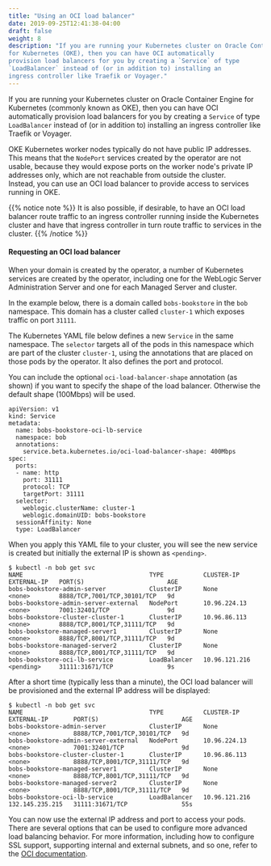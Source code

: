 ```yaml
---
title: "Using an OCI load balancer"
date: 2019-09-25T12:41:38-04:00
draft: false
weight: 8
description: "If you are running your Kubernetes cluster on Oracle Container Engine
for Kubernetes (OKE), then you can have OCI automatically
provision load balancers for you by creating a `Service` of type
`LoadBalancer` instead of (or in addition to) installing an
ingress controller like Traefik or Voyager."
---
```


If you are running your Kubernetes cluster on Oracle Container Engine
for Kubernetes (commonly known as OKE), then you can have OCI automatically
provision load balancers for you by creating a `Service` of type
`LoadBalancer` instead of (or in addition to) installing an
ingress controller like Traefik or Voyager.

OKE Kubernetes worker nodes typically do not have public IP addresses.
This means that the `NodePort` services created by the operator are
not usable, because they would expose ports on the worker node's private
IP addresses only, which are not reachable from outside the cluster.  
Instead, you can use an OCI load balancer to provide access
to services running in OKE.

{{% notice note %}}
It is also possible, if desirable, to have an OCI load balancer route
traffic to an ingress controller running inside the Kubernetes cluster
and have that ingress controller in turn route traffic to services in the
cluster.
{{% /notice %}}


#### Requesting an OCI load balancer

When your domain is created by the operator, a number of Kubernetes
services are created by the operator, including one for the WebLogic Server
Administration Server and one for each Managed Server and cluster.

In the example below, there is a domain called `bobs-bookstore` in the
`bob` namespace.  This domain has a cluster called `cluster-1` which
exposes traffic on port `31111`.

The Kubernetes YAML file below defines a new `Service` in the same
namespace.  The `selector` targets all of the pods in this namespace
which are part of the cluster `cluster-1`, using the annotations that
are placed on those pods by the operator.  It also defines the port and
protocol.

You can include the optional `oci-load-balancer-shape` annotation (as
shown) if you want to specify the shape of the load balancer.  Otherwise
the default shape (100Mbps) will be used.

```
apiVersion: v1
kind: Service
metadata:
  name: bobs-bookstore-oci-lb-service
  namespace: bob
  annotations:
    service.beta.kubernetes.io/oci-load-balancer-shape: 400Mbps
spec:
  ports:
  - name: http
    port: 31111
    protocol: TCP
    targetPort: 31111
  selector:
    weblogic.clusterName: cluster-1
    weblogic.domainUID: bobs-bookstore
  sessionAffinity: None
  type: LoadBalancer
```

When you apply this YAML file to your cluster, you will see the new service is created
but initially the external IP is shown as `<pending>`.  

```
$ kubectl -n bob get svc
NAME                                   TYPE           CLUSTER-IP      EXTERNAL-IP   PORT(S)                       AGE
bobs-bookstore-admin-server            ClusterIP      None            <none>        8888/TCP,7001/TCP,30101/TCP   9d
bobs-bookstore-admin-server-external   NodePort       10.96.224.13    <none>        7001:32401/TCP                9d
bobs-bookstore-cluster-cluster-1       ClusterIP      10.96.86.113    <none>        8888/TCP,8001/TCP,31111/TCP   9d
bobs-bookstore-managed-server1         ClusterIP      None            <none>        8888/TCP,8001/TCP,31111/TCP   9d
bobs-bookstore-managed-server2         ClusterIP      None            <none>        8888/TCP,8001/TCP,31111/TCP   9d
bobs-bookstore-oci-lb-service          LoadBalancer   10.96.121.216   <pending>     31111:31671/TCP               9s
```

After a short time (typically less than a minute), the OCI load balancer will be provisioned and the
external IP address will be displayed:

```
$ kubectl -n bob get svc
NAME                                   TYPE           CLUSTER-IP      EXTERNAL-IP       PORT(S)                       AGE
bobs-bookstore-admin-server            ClusterIP      None            <none>            8888/TCP,7001/TCP,30101/TCP   9d
bobs-bookstore-admin-server-external   NodePort       10.96.224.13    <none>            7001:32401/TCP                9d
bobs-bookstore-cluster-cluster-1       ClusterIP      10.96.86.113    <none>            8888/TCP,8001/TCP,31111/TCP   9d
bobs-bookstore-managed-server1         ClusterIP      None            <none>            8888/TCP,8001/TCP,31111/TCP   9d
bobs-bookstore-managed-server2         ClusterIP      None            <none>            8888/TCP,8001/TCP,31111/TCP   9d
bobs-bookstore-oci-lb-service          LoadBalancer   10.96.121.216   132.145.235.215   31111:31671/TCP               55s
```

You can now use the external IP address and port to access your pods.  There are several
options that can be used to configure more advanced load balancing behavior. For more information, including how to configure SSL support,
supporting internal and external subnets, and so one, refer to the [OCI documentation](https://docs.cloud.oracle.com/iaas/Content/ContEng/Tasks/contengcreatingloadbalancer.htm).
